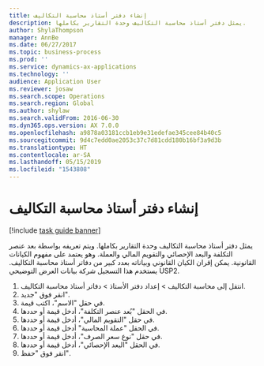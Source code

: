 ```yaml
---
title: إنشاء دفتر أستاذ محاسبة التكاليف
description: يمثل دفتر أستاذ محاسبة التكاليف وحدة التقارير بكاملها.
author: ShylaThompson
manager: AnnBe
ms.date: 06/27/2017
ms.topic: business-process
ms.prod: ''
ms.service: dynamics-ax-applications
ms.technology: ''
audience: Application User
ms.reviewer: josaw
ms.search.scope: Operations
ms.search.region: Global
ms.author: shylaw
ms.search.validFrom: 2016-06-30
ms.dyn365.ops.version: AX 7.0.0
ms.openlocfilehash: a9878a03181ccb1eb9e31edefae345cee84b40c5
ms.sourcegitcommit: 9d4c7edd0ae2053c37c7d81cdd180b16bf3a9d3b
ms.translationtype: HT
ms.contentlocale: ar-SA
ms.lasthandoff: 05/15/2019
ms.locfileid: "1543808"
---
```

# <a name="create-a-cost-accounting-ledger"></a>إنشاء دفتر أستاذ محاسبة التكاليف

[!include [task guide banner](../../includes/task-guide-banner.md)]

يمثل دفتر أستاذ محاسبة التكاليف وحدة التقارير بكاملها. ويتم تعريفه بواسطة بعد عنصر التكلفة والبعد الإحصائي والتقويم المالي والعملة. وهو يعتمد على مفهوم الكيانات القانونية. يمكن إقران الكيان القانوني وبياناته بعدد كبير من دفاتر أستاذ محاسبة التكاليف. يستخدم هذا التسجيل شركة بيانات العرض التوضيحي USP2.

1. انتقل إلى محاسبة التكاليف > إعداد دفتر الأستاذ > دفاتر أستاذ محاسبة التكاليف.
2. انقر فوق "جديد".
3. في حقل "الاسم"، اكتب قيمة.
4. في الحقل "بُعد عنصر التكلفة‬‬"، أدخل قيمة أو حددها.
5. في حقل "التقويم المالي"، أدخل قيمة أو حددها.
6. في الحقل "عملة المحاسبة" أدخل قيمة أو حددها.
7. في حقل "نوع سعر الصرف"، أدخل قيمة أو حددها.
8. في الحقل "البعد الإحصائي"، أدخل قيمة أو حددها.
9. انقر فوق "حفظ".

